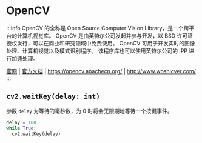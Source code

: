 # OpenCV

:::info
OpenCV 的全称是 Open Source Computer Vision Library，是一个跨平台的计算机视觉库。
OpenCV 是由英特尔公司发起并参与开发，以 BSD 许可证授权发行，可以在商业和研究领域中免费使用。
OpenCV 可用于开发实时的图像处理、计算机视觉以及模式识别程序。
该程序库也可以使用英特尔公司的 IPP 进行加速处理。

  [官网](https://opencv.org/)
| [官方文档](https://docs.opencv.org/)
| https://opencv.apachecn.org/
| http://www.woshicver.com/
:::

## `cv2.waitKey(delay: int)`

参数 `delay` 为等待的毫秒数，为 0 时将会无限期地等待一个按键事件。

```python
delay = 100
while True:
  cv2.waitKey(delay)
```

